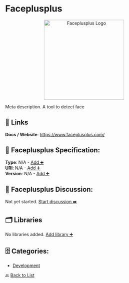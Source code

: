 # Faceplusplus
<p align="center">
    <img width="256" src="https://raw.githubusercontent.com/apis-list/apis-list/main/apis/faceplusplus/logo_256x256.png" alt="Faceplusplus Logo"/>
</p>
Meta description. A tool to detect face

##  🔗 Links
**Docs / Website**: https://www.faceplusplus.com/

## 🧬 Faceplusplus Specification:
**Type**: N/A - [Add ➕](https://github.com/apis-list/apis-list/edit/main/apis.yaml#L6229)  
**URI**: N/A - [Add ➕](https://github.com/apis-list/apis-list/edit/main/apis.yaml#L6229)  
**Version**: N/A - [Add ➕](https://github.com/apis-list/apis-list/edit/main/apis.yaml#L6229)

## 💬 Faceplusplus Discussion:
Not yet started. [Start discussion ➡️](https://github.com/apis-list/apis-list/discussions/new)

## 🗂️ Libraries

No libraries added. [Add library ➕](https://github.com/apis-list/apis-list/edit/main/apis.yaml#L6229)    


## 🗄️ Categories:
- [Development](https://github.com/apis-list/apis-list#development-)

🔙  [Back to List](https://github.com/apis-list/apis-list)
